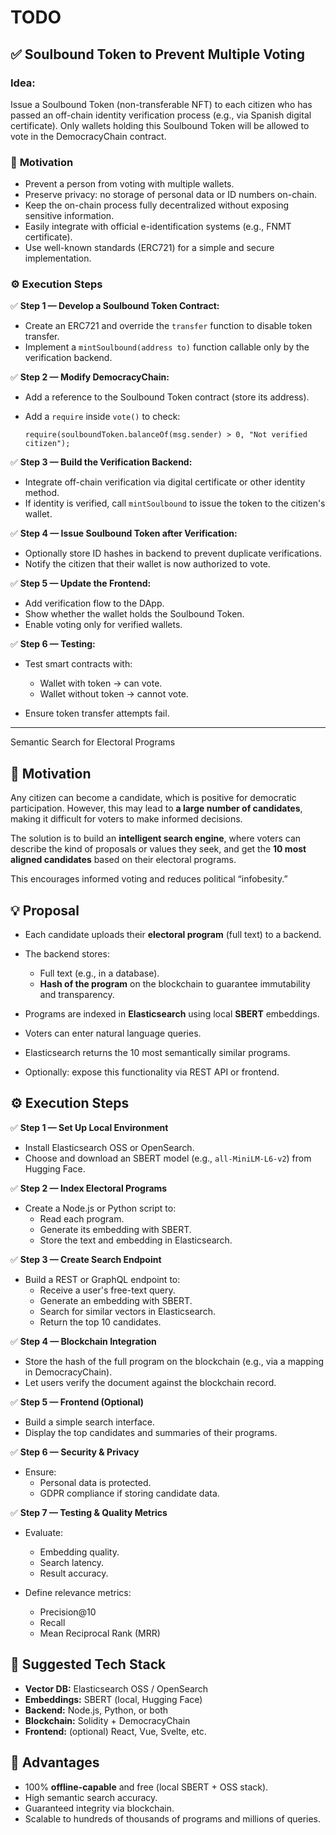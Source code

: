 # TODO

## ✅ Soulbound Token to Prevent Multiple Voting

### **Idea:**

Issue a Soulbound Token (non-transferable NFT) to each citizen who has passed an off-chain identity verification process (e.g., via Spanish digital certificate). Only wallets holding this Soulbound Token will be allowed to vote in the DemocracyChain contract.

### 🎯 **Motivation**

- Prevent a person from voting with multiple wallets.
- Preserve privacy: no storage of personal data or ID numbers on-chain.
- Keep the on-chain process fully decentralized without exposing sensitive information.
- Easily integrate with official e-identification systems (e.g., FNMT certificate).
- Use well-known standards (ERC721) for a simple and secure implementation.

### ⚙️ **Execution Steps**

✅ **Step 1 — Develop a Soulbound Token Contract:**

- Create an ERC721 and override the `transfer` function to disable token transfer.
- Implement a `mintSoulbound(address to)` function callable only by the verification backend.

✅ **Step 2 — Modify DemocracyChain:**

- Add a reference to the Soulbound Token contract (store its address).
- Add a `require` inside `vote()` to check:

  ```solidity
  require(soulboundToken.balanceOf(msg.sender) > 0, "Not verified citizen");
  ```

✅ **Step 3 — Build the Verification Backend:**

- Integrate off-chain verification via digital certificate or other identity method.
- If identity is verified, call `mintSoulbound` to issue the token to the citizen's wallet.

✅ **Step 4 — Issue Soulbound Token after Verification:**

- Optionally store ID hashes in backend to prevent duplicate verifications.
- Notify the citizen that their wallet is now authorized to vote.

✅ **Step 5 — Update the Frontend:**

- Add verification flow to the DApp.
- Show whether the wallet holds the Soulbound Token.
- Enable voting only for verified wallets.

✅ **Step 6 — Testing:**

- Test smart contracts with:
  - Wallet with token → can vote.
  - Wallet without token → cannot vote.

- Ensure token transfer attempts fail.

---

Semantic Search for Electoral Programs

## 🎯 **Motivation**

Any citizen can become a candidate, which is positive for democratic participation. However, this may lead to **a large number of candidates**, making it difficult for voters to make informed decisions.

The solution is to build an **intelligent search engine**, where voters can describe the kind of proposals or values they seek, and get the **10 most aligned candidates** based on their electoral programs.

This encourages informed voting and reduces political “infobesity.”

## 💡 **Proposal**

- Each candidate uploads their **electoral program** (full text) to a backend.
- The backend stores:
  - Full text (e.g., in a database).
  - **Hash of the program** on the blockchain to guarantee immutability and transparency.

- Programs are indexed in **Elasticsearch** using local **SBERT** embeddings.
- Voters can enter natural language queries.
- Elasticsearch returns the 10 most semantically similar programs.
- Optionally: expose this functionality via REST API or frontend.

## ⚙️ **Execution Steps**

✅ **Step 1 — Set Up Local Environment**

- Install Elasticsearch OSS or OpenSearch.
- Choose and download an SBERT model (e.g., `all-MiniLM-L6-v2`) from Hugging Face.

✅ **Step 2 — Index Electoral Programs**

- Create a Node.js or Python script to:
  - Read each program.
  - Generate its embedding with SBERT.
  - Store the text and embedding in Elasticsearch.

✅ **Step 3 — Create Search Endpoint**

- Build a REST or GraphQL endpoint to:
  - Receive a user's free-text query.
  - Generate an embedding with SBERT.
  - Search for similar vectors in Elasticsearch.
  - Return the top 10 candidates.

✅ **Step 4 — Blockchain Integration**

- Store the hash of the full program on the blockchain (e.g., via a mapping in DemocracyChain).
- Let users verify the document against the blockchain record.

✅ **Step 5 — Frontend (Optional)**

- Build a simple search interface.
- Display the top candidates and summaries of their programs.

✅ **Step 6 — Security & Privacy**

- Ensure:
  - Personal data is protected.
  - GDPR compliance if storing candidate data.

✅ **Step 7 — Testing & Quality Metrics**

- Evaluate:
  - Embedding quality.
  - Search latency.
  - Result accuracy.

- Define relevance metrics:
  - Precision\@10
  - Recall
  - Mean Reciprocal Rank (MRR)

## 🔗 **Suggested Tech Stack**

- **Vector DB:** Elasticsearch OSS / OpenSearch
- **Embeddings:** SBERT (local, Hugging Face)
- **Backend:** Node.js, Python, or both
- **Blockchain:** Solidity + DemocracyChain
- **Frontend:** (optional) React, Vue, Svelte, etc.

## 🚀 **Advantages**

- 100% **offline-capable** and free (local SBERT + OSS stack).
- High semantic search accuracy.
- Guaranteed integrity via blockchain.
- Scalable to hundreds of thousands of programs and millions of queries.
